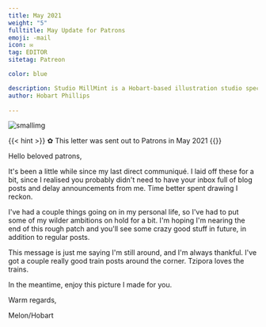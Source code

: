 ```yaml
---
title: May 2021
weight: "5"
fulltitle: May Update for Patrons
emoji: -mail
icon: ✉️
tag: EDITOR
sitetag: Patreon

color: blue

description: Studio MillMint is a Hobart-based illustration studio specialising in utopian fiction.
author: Hobart Phillips
 
---
```


![smallimg](https://images.millmint.net/images/mastheads/letters/4.jpg)

{{< hint >}}
✿ This letter was sent out to Patrons in May 2021
{{</hint>}}

Hello beloved patrons,

It's been a little while since my last direct communiqué. I laid off these for a bit, since I realised you probably didn't need to have your inbox full of blog posts and delay announcements from me. Time better spent drawing I reckon.

I've had a couple things going on in my personal life, so I've had to put some of my wilder ambitions on hold for a bit. I'm hoping I'm nearing the end of this rough patch and you'll see some crazy good stuff in future, in addition to regular posts.

This message is just me saying I'm still around, and I'm always thankful. I've got a couple really good train posts around the corner. Tzipora loves the trains.

In the meantime, enjoy this picture I made for you.

Warm regards,

Melon/Hobart
